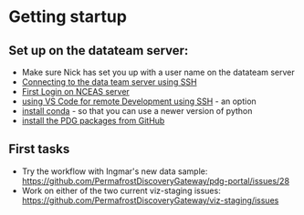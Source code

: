 # Getting startup

## Set up on the datateam server:
- Make sure Nick has set you up with a user name on the datateam server
- [Connecting to the data team server using SSH](https://help.nceas.ucsb.edu/NCEAS/Computing/connecting_to_linux_using_ssh.html)
- [First Login on NCEAS server](https://help.nceas.ucsb.edu/NCEAS/Computing/first_login_to_nceas_analytical_server)
- [using VS Code for remote Development using SSH](https://code.visualstudio.com/docs/remote/ssh) - an option
- [install conda](https://docs.conda.io/projects/conda/en/latest/user-guide/install/linux.html) - so that you can use a newer version of python
- [install the PDG packages from GitHub](https://stackoverflow.com/a/15268990)

## First tasks
- Try the workflow with Ingmar's new data sample: https://github.com/PermafrostDiscoveryGateway/pdg-portal/issues/28
- Work on either of the two current viz-staging issues: https://github.com/PermafrostDiscoveryGateway/viz-staging/issues
